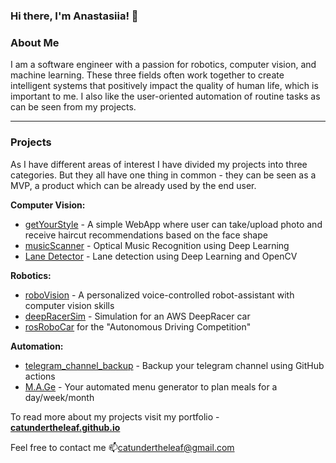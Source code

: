 ### Hi there, I'm Anastasiia! 👋

### About Me
I am a software engineer with a passion for robotics, computer vision, and machine learning. These three fields often work together to create intelligent systems that positively impact the quality of human life, which is important to me. I also like the user-oriented automation of routine tasks as can be seen from my projects. 

---

### Projects
As I have different areas of interest I have divided my projects into three categories. But they all have one thing in common - they can be seen as a MVP, a product which can be already used by the end user.

__Computer Vision:__
- [getYourStyle](https://github.com/WAIR-sandbox/getYourStyle) - A simple WebApp where user can take/upload photo and receive haircut recommendations based on the face shape
- [musicScanner](https://github.com/CatUnderTheLeaf/musicScanner) - Optical Music Recognition using Deep Learning
- [Lane Detector](https://github.com/CatUnderTheLeaf/CV-stuff/tree/main/lane_detection) - Lane detection using Deep Learning and OpenCV 

__Robotics:__
- [roboVision](https://github.com/CatUnderTheLeaf/roboVision) - A personalized voice-controlled robot-assistant with computer vision skills
- [deepRacerSim](https://github.com/CatUnderTheLeaf/deepRacerSim) - Simulation for an AWS DeepRacer car
- [rosRoboCar](https://github.com/CatUnderTheLeaf/rosRoboCar) for the "Autonomous Driving Competition"

__Automation:__
- [telegram_channel_backup](https://github.com/CatUnderTheLeaf/telegram_channel_backup) - Backup your telegram channel using GitHub actions
- [M.A.Ge](https://github.com/CatUnderTheLeaf/menuGenerator) - Your automated menu generator to plan meals for a day/week/month

To read more about my projects visit my portfolio - [__catundertheleaf.github.io__](https://catundertheleaf.github.io/)

Feel free to contact me 📫[catundertheleaf@gmail.com](mailto:catundertheleaf@gmail.com)
